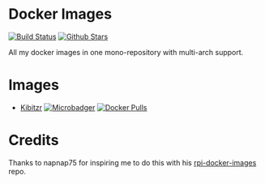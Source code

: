 # Docker Images
[![Build Status](https://img.shields.io/travis/supersandro2000/docker-images.svg?maxAge=1200)](https://github.com/SuperSandro2000/docker-images)
[![Github Stars](https://img.shields.io/github/stars/supersandro2000/docker-images.svg?maxAge=1200&label=Stars)](https://github.com/SuperSandro2000/docker-images)

All my docker images in one mono-repository with multi-arch support.

# Images
* [Kibitzr](kibitzr/README.md)
[![Microbadger](https://images.microbadger.com/badges/image/supersandro2000/kibitzr.svg)](https://microbadger.com/images/supersandro2000/kibitzr)
[![Docker Pulls](https://img.shields.io/docker/pulls/supersandro2000/kibitzr.svg?maxAge=3600)](https://hub.docker.com/r/supersandro2000/kibitzr/)

# Credits
Thanks to napnap75 for inspiring me to do this with his [rpi-docker-images](https://github.com/napnap75/rpi-docker-images/) repo.
